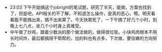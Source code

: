 - 23:03 下午开始搞这个jobright的笔试题，研究了半天，能做，方案也找到了，但是吧，API相关的不了解，不知道怎么操作，是真的恶心，嚓。明天看看能不能搞出来，搞不出来算了。今天快累死了，一下午搞了好几个小时，到晚上七八点，坐几个小时身上真难受。
- 中午做了炒鸡，跟着少数派的那个做法做的，做得很垃圾。小块鸡肉根本不用长时间炸，最后都搞得干帮帮的，加的料也有点多，下次做，要往嫩的方向努力。